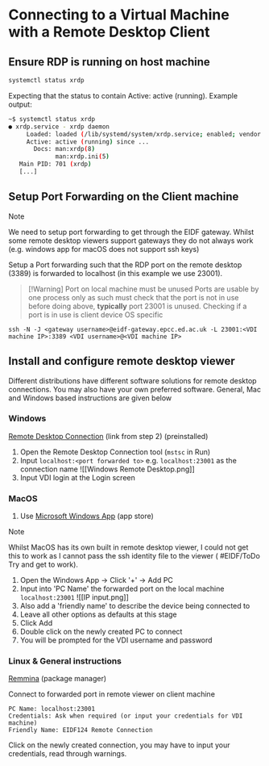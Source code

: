 # Connecting to a Virtual Machine with a Remote Desktop Client

## Ensure RDP is running on host machine

```bash
systemctl status xrdp
```

Expecting that the status to contain Active: active (running). Example output:

```bash
~$ systemctl status xrdp
● xrdp.service - xrdp daemon
     Loaded: loaded (/lib/systemd/system/xrdp.service; enabled; vendor preset: >
     Active: active (running) since ...
       Docs: man:xrdp(8)
             man:xrdp.ini(5)
   Main PID: 701 (xrdp)
   [...]
```

## Setup Port Forwarding on the Client machine

> [!Note]
> We need to setup port forwarding to get through the EIDF gateway. Whilst some remote desktop viewers support gateways they do not always work (e.g. windows app for macOS does not support ssh keys)

Setup a Port forwarding such that the RDP port on the remote desktop (3389) is forwarded to localhost (in this example we use 23001).

> [!Warning] Port on local machine must be unused
> Ports are usable by one process only as such must check that the port is not in use before doing above, **typically** port 23001 is unused. Checking if a port is in use is client device OS specific

```shell
ssh -N -J <gateway username>@eidf-gateway.epcc.ed.ac.uk -L 23001:<VDI machine IP>:3389 <VDI username>@<VDI machine IP>
```

## Install and configure remote desktop viewer

Different distributions have different software solutions for remote desktop connections. You may also have your own preferred software. General, Mac and Windows based instructions are given below

### Windows

[Remote Desktop Connection](https://support.microsoft.com/en-gb/windows/how-to-use-remote-desktop-5fe128d5-8fb1-7a23-3b8a-41e636865e8c) (link from step 2) (preinstalled)

1. Open the Remote Desktop Connection tool (`mstsc` in Run)
2. Input `localhost:<port forwarded to>` e.g. `localhost:23001` as the connection name
   ![[Windows Remote Desktop.png]]
3. Input VDI login at the Login screen

### MacOS

1. Use [Microsoft Windows App](https://learn.microsoft.com/en-us/windows-app/) (app store)

> [!Note]
> Whilst MacOS has its own built in remote desktop viewer, I could not get this to work as I cannot pass the ssh identity file to the viewer ( #EIDF/ToDo Try and get to work).

1. Open the Windows App -> Click '+' -> Add PC
1. Input into 'PC Name' the forwarded port on the local machine `localhost:23001` ![[IP input.png]]
1. Also add a 'friendly name' to describe the device being connected to
1. Leave all other options as defaults at this stage
1. Click Add
1. Double click on the newly created PC to connect
1. You will be prompted for the VDI username and password

### Linux & General instructions

[Remmina](https://remmina.org/) (package manager)

Connect to forwarded port in remote viewer on client machine

```text
PC Name: localhost:23001
Credentials: Ask when required (or input your credentials for VDI machine)
Friendly Name: EIDF124 Remote Connection
```

Click on the newly created connection, you may have to input your credentials, read through warnings.
